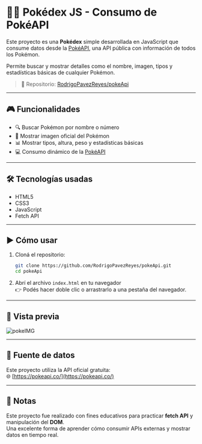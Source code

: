 # 🐱‍👤 Pokédex JS - Consumo de PokéAPI

Este proyecto es una **Pokédex** simple desarrollada en JavaScript que consume datos desde la [PokéAPI](https://pokeapi.co/), una API pública con información de todos los Pokémon.

Permite buscar y mostrar detalles como el nombre, imagen, tipos y estadísticas básicas de cualquier Pokémon.

> 🔗 Repositorio: [RodrigoPavezReyes/pokeApi](https://github.com/RodrigoPavezReyes/pokeApi.git)

---

## 🎮 Funcionalidades

- 🔍 Buscar Pokémon por nombre o número
- 📸 Mostrar imagen oficial del Pokémon
- 📊 Mostrar tipos, altura, peso y estadísticas básicas
- 💻 Consumo dinámico de la [PokéAPI](https://pokeapi.co/)

---

## 🛠️ Tecnologías usadas

- HTML5
- CSS3
- JavaScript
- Fetch API

---

## ▶️ Cómo usar

1. Cloná el repositorio:
   ```bash
   git clone https://github.com/RodrigoPavezReyes/pokeApi.git
   cd pokeApi
2. Abrí el archivo `index.html` en tu navegador  
   👉 Podés hacer doble clic o arrastrarlo a una pestaña del navegador.

---

## 📸 Vista previa

![pokeIMG](https://github.com/user-attachments/assets/67fdbac7-eb6f-4713-a85d-415aae270c49)

---

## 🔌 Fuente de datos

Este proyecto utiliza la API oficial gratuita:  
🌐 [https://pokeapi.co/](https://pokeapi.co/)

---

## 📝 Notas

Este proyecto fue realizado con fines educativos para practicar **fetch API** y manipulación del **DOM**.  
Una excelente forma de aprender cómo consumir APIs externas y mostrar datos en tiempo real.
